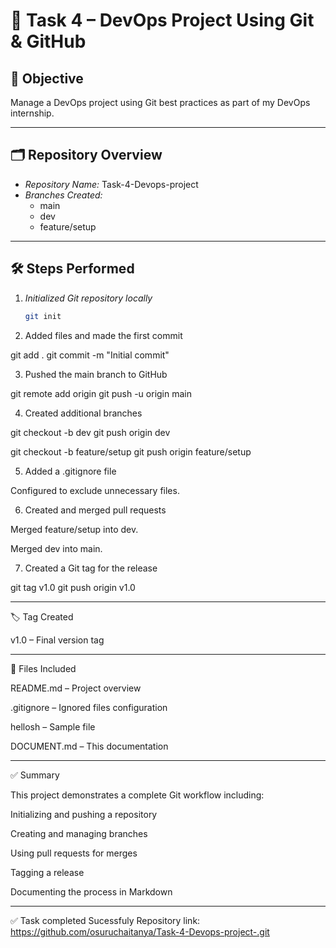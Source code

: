 
# 📘 Task 4 – DevOps Project Using Git & GitHub

## 🎯 Objective
Manage a DevOps project using Git best practices as part of my DevOps internship.

---

## 🗂 Repository Overview
- *Repository Name:* Task-4-Devops-project
- *Branches Created:*
  - main
  - dev
  - feature/setup

---

## 🛠 Steps Performed

1. *Initialized Git repository locally*
   ```bash
   git init

2. Added files and made the first commit

git add .
git commit -m "Initial commit"


3. Pushed the main branch to GitHub

git remote add origin <repository URL>
git push -u origin main


4. Created additional branches

git checkout -b dev
git push origin dev

git checkout -b feature/setup
git push origin feature/setup


5. Added a .gitignore file

Configured to exclude unnecessary files.



6. Created and merged pull requests

Merged feature/setup into dev.

Merged dev into main.



7. Created a Git tag for the release

git tag v1.0
git push origin v1.0




---

🏷 Tag Created

v1.0 – Final version tag



---

📄 Files Included

README.md – Project overview

.gitignore – Ignored files configuration

hellosh – Sample file

DOCUMENT.md – This documentation



---

✅ Summary

This project demonstrates a complete Git workflow including:

Initializing and pushing a repository

Creating and managing branches

Using pull requests for merges

Tagging a release

Documenting the process in Markdown


---

✅ Task completed Sucessfuly
Repository link: https://github.com/osuruchaitanya/Task-4-Devops-project-.git
